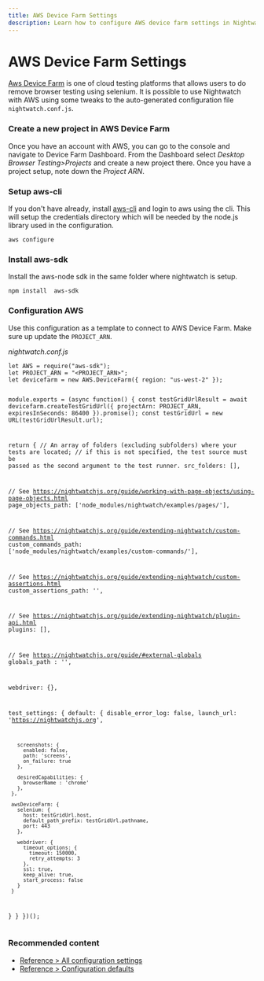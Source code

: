 ```yaml
---
title: AWS Device Farm Settings
description: Learn how to configure AWS device farm settings in Nightwatch
---
```


<div class="page-header"><h1>AWS Device Farm Settings</h1></div>

[Aws Device Farm][1] is one of cloud testing platforms that allows users to do remove browser testing using selenium. It is possible to use Nightwatch with AWS using some tweaks to the auto-generated configuration file  `nightwatch.conf.js`.

### Create a new project in AWS Device Farm
Once you have an account with AWS, you can go to the console and navigate to Device Farm Dashboard. From the Dashboard select *Desktop Browser Testing>Projects* and create a new project there. Once you have a project setup, note down the *Project ARN*.

### Setup aws-cli
If you don't have already, install [aws-cli](https://docs.aws.amazon.com/cli/latest/userguide/getting-started-install.html) and login to aws using the cli. This will setup the credentials directory which will be needed by the node.js library used in the configuration.
<pre class="line-numbers"><code class="language-bash">aws configure
</code></pre>

### Install aws-sdk
Install the aws-node sdk in the same folder where nightwatch is setup.
<pre class="line-numbers"><code class="language-bash">npm install  aws-sdk
</code></pre>

### Configuration AWS

Use this configuration as a template to connect to AWS Device Farm. Make sure up update the `PROJECT_ARN`.

<div class="sample-test">
<i>nightwatch.conf.js</i>
<pre class="line-numbers"><code class="language-javascript">let AWS = require("aws-sdk");
let PROJECT_ARN = "&lt;PROJECT_ARN&gt;";
let devicefarm = new AWS.DeviceFarm({ region: "us-west-2" });
 
 
module.exports = (async function() {
 const testGridUrlResult = await devicefarm.createTestGridUrl({
     projectArn: PROJECT_ARN,
     expiresInSeconds: 86400
 }).promise();
 const testGridUrl = new URL(testGridUrlResult.url);
 
 return {
   // An array of folders (excluding subfolders) where your tests are located;
   // if this is not specified, the test source must be passed as the second argument to the test runner.
   src_folders: [],
 
   // See https://nightwatchjs.org/guide/working-with-page-objects/using-page-objects.html
   page_objects_path: ['node_modules/nightwatch/examples/pages/'],
 
   // See https://nightwatchjs.org/guide/extending-nightwatch/custom-commands.html
   custom_commands_path: ['node_modules/nightwatch/examples/custom-commands/'],
 
   // See https://nightwatchjs.org/guide/extending-nightwatch/custom-assertions.html
   custom_assertions_path: '',
 
   // See https://nightwatchjs.org/guide/extending-nightwatch/plugin-api.html
   plugins: [],
  
   // See https://nightwatchjs.org/guide/#external-globals
   globals_path : '',
 
   webdriver: {},
 
   test_settings: {
     default: {
       disable_error_log: false,
       launch_url: 'https://nightwatchjs.org',
 
       screenshots: {
         enabled: false,
         path: 'screens',
         on_failure: true
       },
 
       desiredCapabilities: {
         browserName : 'chrome'
       },
     },
 
     awsDeviceFarm: {
       selenium: {
         host: testGridUrl.host,
         default_path_prefix: testGridUrl.pathname,
         port: 443
       },
 
       webdriver: {
         timeout_options: {
           timeout: 150000,
           retry_attempts: 3
         },
         ssl: true,
         keep_alive: true,
         start_process: false
       }
     }
   }
 }
})();
</code></pre>
</div>

[1]:	https://aws.amazon.com/device-farm/

### Recommended content
- [Reference > All configuration settings](/guide/reference/settings.html)
- [Reference > Configuration defaults](/guide/reference/defaults.html)